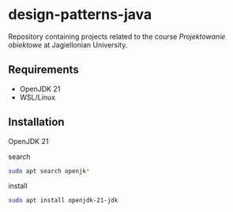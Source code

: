 # design-patterns-java

Repository containing projects related to the course <i>Projektowanie obiektowe</i> at Jagiellonian University.

## Requirements

- OpenJDK 21
- WSL/Linux

## Installation

OpenJDK 21

search
```bash
sudo apt search openjk*
```

install
```bash
sudo apt install openjdk-21-jdk
```

